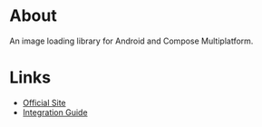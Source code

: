 # About

An image loading library for Android and Compose Multiplatform.

# Links

- [Official Site](https://coil-kt.github.io/coil/)
- [Integration Guide](https://coil-kt.github.io/coil/upgrading_to_coil3/#multiplatform)
